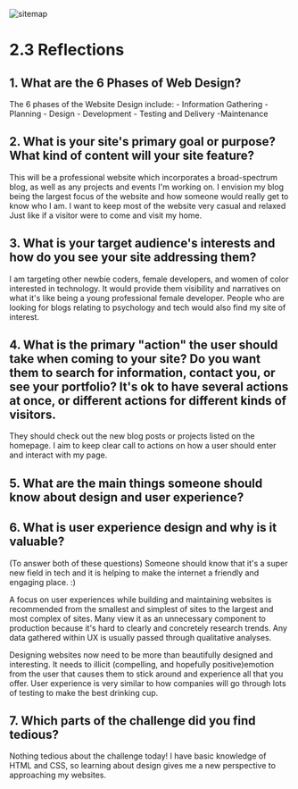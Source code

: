 ![sitemap](imgs/site-map.PNG)

# 2.3 Reflections

## 1. What are the 6 Phases of Web Design?
The 6 phases of the Website Design include: 
	- Information Gathering
	- Planning
	- Design
	- Development
	- Testing and Delivery
	-Maintenance

## 2. What is your site's primary goal or purpose? What kind of content will your site feature?
This will be a professional website which incorporates a broad-spectrum blog, as well as any projects and events I'm working on. I envision my blog being the largest focus of the website and how someone would really get to know who I am. 
I want to keep most of the website very casual and relaxed Just like if a visitor were to come and visit my home. 

## 3. What is your target audience's interests and how do you see your site addressing them?
I am targeting other newbie coders, female developers, and women of color interested in technology. It would provide them visibility and narratives on what it's like being a young professional female developer. People who are looking for blogs relating to psychology and tech would also find my site of interest. 

## 4. What is the primary "action" the user should take when coming to your site? Do you want them to search for information, contact you, or see your portfolio? It's ok to have several actions at once, or different actions for different kinds of visitors.
They should check out the new blog posts or projects listed on the homepage. I aim to keep clear call to actions on how a user should enter and interact with my page. 


## 5. What are the main things someone should know about design and user experience?
## 6. What is user experience design and why is it valuable? 
(To answer both of these questions)
Someone should know that it's a super new field in tech and it is helping to make the internet a friendly and engaging place. :) 

A focus on user experiences while building and maintaining websites is recommended from the smallest and simplest of sites to the largest and most complex of sites. Many view it as an unnecessary component to production because it's hard to clearly and concretely research trends. Any data gathered within UX is usually passed through qualitative analyses. 

Designing websites now need to be more than beautifully designed and interesting. It needs to illicit (compelling, and hopefully positive)emotion from the user that causes them to stick around and experience all that you offer. User experience is very similar to how companies will go through lots of testing to make the best drinking cup. 

## 7. Which parts of the challenge did you find tedious?
Nothing tedious about the challenge today! I have basic knowledge of HTML and CSS, so learning about design gives me a new perspective to approaching my websites. 
